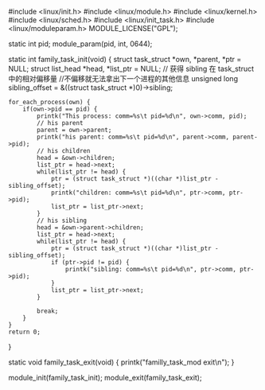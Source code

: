 #include <linux/init.h>
#include <linux/module.h>
#include <linux/kernel.h>
#include <linux/sched.h>
#include <linux/init_task.h>
#include <linux/moduleparam.h>
MODULE_LICENSE("GPL");

static int pid;
module_param(pid, int, 0644);

static int family_task_init(void)
{
    struct task_struct *own, *parent, *ptr = NULL;
    struct list_head *head, *list_ptr = NULL;
    // 获得 sibling 在 task_struct 中的相对偏移量
    //不偏移就无法拿出下一个进程的其他信息
    unsigned long sibling_offset = &((struct task_struct *)0)->sibling;
    
    for_each_process(own) {
        if(own->pid == pid) {
            printk("This process: comm=%s\t pid=%d\n", own->comm, pid);
            // his parent
            parent = own->parent;
            printk("his parent: comm=%s\t pid=%d\n", parent->comm, parent->pid);
            // his children
            head = &own->children;
            list_ptr = head->next;
            while(list_ptr != head) {
                ptr = (struct task_struct *)((char *)list_ptr - sibling_offset);
                printk("children: comm=%s\t pid=%d\n", ptr->comm, ptr->pid);
                list_ptr = list_ptr->next;
            }
            // his sibling
            head = &own->parent->children;
            list_ptr = head->next;
            while(list_ptr != head) {
                ptr = (struct task_struct *)((char *)list_ptr - sibling_offset);
                if (ptr->pid != pid) {
                    printk("sibling: comm=%s\t pid=%d\n", ptr->comm, ptr->pid);
                }
                list_ptr = list_ptr->next;
            }

            break;
        }
    }
    return 0;
}

static void family_task_exit(void)
{
    printk("familly_task_mod exit\n");
}

module_init(family_task_init);
module_exit(family_task_exit);
